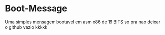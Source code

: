 # Boot-Message
Uma simples mensagem bootavel em asm x86 de 16 BITS so pra nao deixar o github vazio kkkkk
